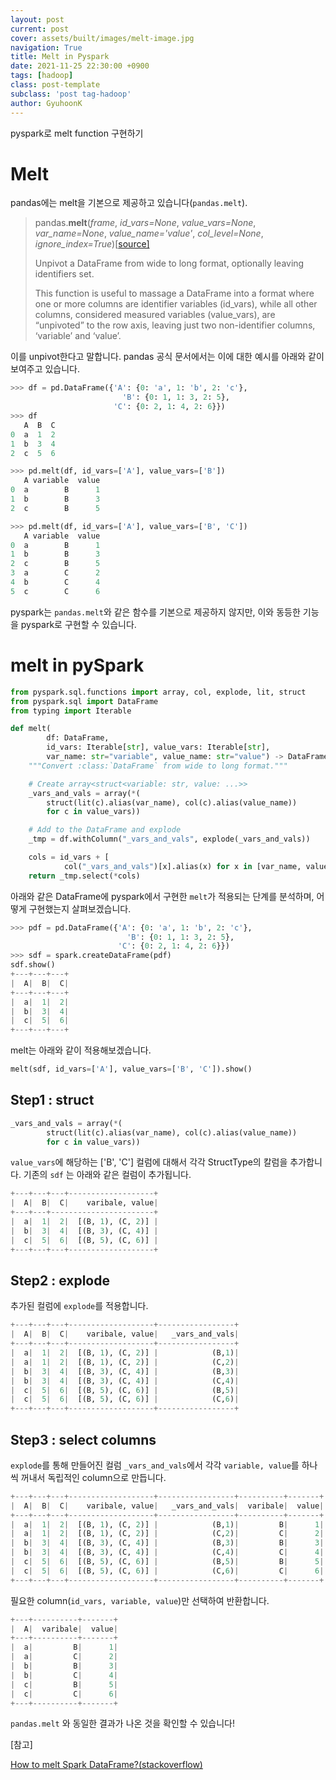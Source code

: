 ```yaml
---
layout: post
current: post
cover: assets/built/images/melt-image.jpg
navigation: True
title: Melt in Pyspark
date: 2021-11-25 22:30:00 +0900
tags: [hadoop]
class: post-template
subclass: 'post tag-hadoop'
author: GyuhoonK
---
```


pyspark로 melt function 구현하기



# Melt

pandas에는 melt을 기본으로 제공하고 있습니다(`pandas.melt`).

> pandas.**melt**(*frame*, *id_vars=None*, *value_vars=None*, *var_name=None*, *value_name='value'*, *col_level=None*, *ignore_index=True*)[[source\]](https://github.com/pandas-dev/pandas/blob/v1.3.4/pandas/core/reshape/melt.py#L43-L163)
>
> Unpivot a DataFrame from wide to long format, optionally leaving identifiers set.
>
> This function is useful to massage a DataFrame into a format where one or more columns are identifier variables (id_vars), while all other columns, considered measured variables (value_vars), are “unpivoted” to the row axis, leaving just two non-identifier columns, ‘variable’ and ‘value’.

이를 unpivot한다고 말합니다. pandas 공식 문서에서는 이에 대한 예시를 아래와 같이 보여주고 있습니다.

```python
>>> df = pd.DataFrame({'A': {0: 'a', 1: 'b', 2: 'c'},
                 	     'B': {0: 1, 1: 3, 2: 5},
                       'C': {0: 2, 1: 4, 2: 6}})
>>> df
   A  B  C
0  a  1  2
1  b  3  4
2  c  5  6

>>> pd.melt(df, id_vars=['A'], value_vars=['B'])
   A variable  value
0  a        B      1
1  b        B      3
2  c        B      5

>>> pd.melt(df, id_vars=['A'], value_vars=['B', 'C'])
   A variable  value
0  a        B      1
1  b        B      3
2  c        B      5
3  a        C      2
4  b        C      4
5  c        C      6
```

pyspark는 `pandas.melt`와 같은 함수를 기본으로 제공하지 않지만, 이와 동등한 기능을 pyspark로 구현할 수 있습니다.



# melt in pySpark

```python
from pyspark.sql.functions import array, col, explode, lit, struct
from pyspark.sql import DataFrame
from typing import Iterable 

def melt(
        df: DataFrame, 
        id_vars: Iterable[str], value_vars: Iterable[str], 
        var_name: str="variable", value_name: str="value") -> DataFrame:
    """Convert :class:`DataFrame` from wide to long format."""

    # Create array<struct<variable: str, value: ...>>
    _vars_and_vals = array(*(
        struct(lit(c).alias(var_name), col(c).alias(value_name)) 
        for c in value_vars))

    # Add to the DataFrame and explode
    _tmp = df.withColumn("_vars_and_vals", explode(_vars_and_vals))

    cols = id_vars + [
            col("_vars_and_vals")[x].alias(x) for x in [var_name, value_name]]
    return _tmp.select(*cols)
```



아래와 같은 DataFrame에 pyspark에서 구현한 `melt`가 적용되는 단계를 분석하며, 어떻게 구현했는지 살펴보겠습니다.

```python
>>> pdf = pd.DataFrame({'A': {0: 'a', 1: 'b', 2: 'c'},
                   		  'B': {0: 1, 1: 3, 2: 5},
                  	    'C': {0: 2, 1: 4, 2: 6}})
>>> sdf = spark.createDataFrame(pdf)
sdf.show()
+---+---+---+
|  A|  B|  C|
+---+---+---+
|  a|  1|  2|
|  b|  3|  4|
|  c|  5|  6|
+---+---+---+

```

melt는 아래와 같이 적용해보겠습니다.

```python
melt(sdf, id_vars=['A'], value_vars=['B', 'C']).show()
```



## Step1 : struct

```python
_vars_and_vals = array(*(
        struct(lit(c).alias(var_name), col(c).alias(value_name)) 
        for c in value_vars))
```

`value_vars`에 해당하는 ['B', 'C'] 컬럼에 대해서 각각 StructType의 칼럼을 추가합니다. 기존의 `sdf` 는 아래와 같은 컬럼이 추가됩니다.

```python
+---+---+---+-------------------+
|  A|  B|  C|    varibale, value|
+---+---+-----------------------+
|  a|  1|  2|  [(B, 1), (C, 2)] |
|  b|  3|  4|  [(B, 3), (C, 4)] |
|  c|  5|  6|  [(B, 5), (C, 6)] |
+---+---+---+-------------------+
```

## Step2 : explode

추가된 컬럼에 `explode`를 적용합니다.

```python
+---+---+---+-------------------+-----------------+
|  A|  B|  C|    varibale, value|   _vars_and_vals|
+---+---+---+-------------------+-----------------+
|  a|  1|  2|  [(B, 1), (C, 2)] |            (B,1)| 
|  a|  1|  2|  [(B, 1), (C, 2)] |            (C,2)|
|  b|  3|  4|  [(B, 3), (C, 4)] |            (B,3)| 
|  b|  3|  4|  [(B, 3), (C, 4)] |            (C,4)|
|  c|  5|  6|  [(B, 5), (C, 6)] |            (B,5)|
|  c|  5|  6|  [(B, 5), (C, 6)] |            (C,6)|
+---+---+---+-------------------+-----------------+
```

## Step3 : select columns

`explode`를 통해 만들어진 컬럼 `_vars_and_vals`에서 각각 `variable, value`를 하나씩 꺼내서 독립적인 column으로 만듭니다.

```python
+---+---+---+-------------------+-----------------+----------+-------+
|  A|  B|  C|    varibale, value|   _vars_and_vals|  varibale|  value|
+---+---+---+-------------------+-----------------+----------+-------+
|  a|  1|  2|  [(B, 1), (C, 2)] |            (B,1)|         B|      1|
|  a|  1|  2|  [(B, 1), (C, 2)] |            (C,2)|         C|      2|
|  b|  3|  4|  [(B, 3), (C, 4)] |            (B,3)|         B|      3|
|  b|  3|  4|  [(B, 3), (C, 4)] |            (C,4)|         C|      4|
|  c|  5|  6|  [(B, 5), (C, 6)] |            (B,5)|         B|      5|
|  c|  5|  6|  [(B, 5), (C, 6)] |            (C,6)|         C|      6|
+---+---+---+-------------------+-----------------+----------+-------+
```

필요한 column(`id_vars, variable, value`)만 선택하여 반환합니다.

```python
+---+----------+-------+
|  A|  varibale|  value|
+---+----------+-------+
|  a|         B|      1|
|  a|         C|      2|
|  b|         B|      3|
|  b|         C|      4|
|  c|         B|      5|
|  c|         C|      6|
+---+----------+-------+
```



`pandas.melt` 와 동일한 결과가 나온 것을 확인할 수 있습니다!

[참고]

[How to melt Spark DataFrame?(stackoverflow)](https://stackoverflow.com/questions/41670103/how-to-melt-spark-dataframe)

